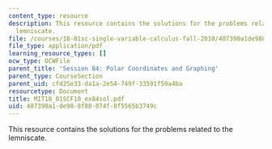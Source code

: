 ```yaml
---
content_type: resource
description: This resource contains the solutions for the problems related to the
  lemniscate.
file: /courses/18-01sc-single-variable-calculus-fall-2010/407390a1de988f80074f8f5565b3749c_MIT18_01SCF10_ex84sol.pdf
file_type: application/pdf
learning_resource_types: []
ocw_type: OCWFile
parent_title: 'Session 84: Polar Coordinates and Graphing'
parent_type: CourseSection
parent_uid: cfd25e33-da1a-2e54-749f-33591f59a4ba
resourcetype: Document
title: MIT18_01SCF10_ex84sol.pdf
uid: 407390a1-de98-8f80-074f-8f5565b3749c
---
```

This resource contains the solutions for the problems related to the lemniscate.